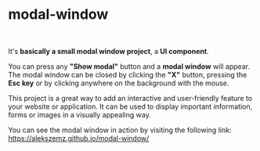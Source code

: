 # modal-window
<br/>
<p>It's <strong>basically a small modal window project</strong>, a <strong>UI component</strong>.</p>
<p>You can press any <strong>"Show modal"</strong> button and a <strong>modal window</strong> will appear. The modal window can be closed by clicking the <strong>"X"</strong> button, pressing the <strong>Esc key</strong> or by clicking anywhere on the background with the mouse.</p>
<p> This project is a great way to add an interactive and user-friendly feature to your website or application. It can be used to display important information, forms or images in a visually appealing way.</p>
<p>You can see the modal window in action by visiting the following link: <a href="https://alekszemz.github.io/modal-window/">https://alekszemz.github.io/modal-window/</a> </p>
